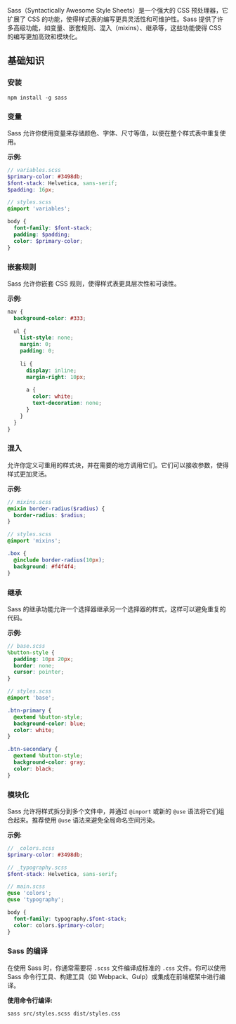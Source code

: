 Sass（Syntactically Awesome Style Sheets）是一个强大的 CSS 预处理器，它扩展了 CSS 的功能，使得样式表的编写更具灵活性和可维护性。Sass 提供了许多高级功能，如变量、嵌套规则、混入（mixins）、继承等，这些功能使得 CSS 的编写更加高效和模块化。

## 基础知识

### 安装

```
npm install -g sass
```

### 变量

Sass 允许你使用变量来存储颜色、字体、尺寸等值，以便在整个样式表中重复使用。

**示例:**

```scss
// variables.scss
$primary-color: #3498db;
$font-stack: Helvetica, sans-serif;
$padding: 16px;

// styles.scss
@import 'variables';

body {
  font-family: $font-stack;
  padding: $padding;
  color: $primary-color;
}
```

### 嵌套规则

Sass 允许你嵌套 CSS 规则，使得样式表更具层次性和可读性。

**示例:**

```scss
nav {
  background-color: #333;
  
  ul {
    list-style: none;
    margin: 0;
    padding: 0;
    
    li {
      display: inline;
      margin-right: 10px;
      
      a {
        color: white;
        text-decoration: none;
      }
    }
  }
}
```

### 混入

允许你定义可重用的样式块，并在需要的地方调用它们。它们可以接收参数，使得样式更加灵活。

**示例:**

```scss
// mixins.scss
@mixin border-radius($radius) {
  border-radius: $radius;
}

// styles.scss
@import 'mixins';

.box {
  @include border-radius(10px);
  background: #f4f4f4;
}
```

### 继承

Sass 的继承功能允许一个选择器继承另一个选择器的样式，这样可以避免重复的代码。

**示例:**

```scss
// base.scss
%button-style {
  padding: 10px 20px;
  border: none;
  cursor: pointer;
}

// styles.scss
@import 'base';

.btn-primary {
  @extend %button-style;
  background-color: blue;
  color: white;
}

.btn-secondary {
  @extend %button-style;
  background-color: gray;
  color: black;
}
```

### 模块化

Sass 允许将样式拆分到多个文件中，并通过 `@import` 或新的 `@use` 语法将它们组合起来。推荐使用 `@use` 语法来避免全局命名空间污染。

**示例:**

```scss
// _colors.scss
$primary-color: #3498db;

// _typography.scss
$font-stack: Helvetica, sans-serif;

// main.scss
@use 'colors';
@use 'typography';

body {
  font-family: typography.$font-stack;
  color: colors.$primary-color;
}
```

### Sass 的编译

在使用 Sass 时，你通常需要将 `.scss` 文件编译成标准的 `.css` 文件。你可以使用 Sass 命令行工具、构建工具（如 Webpack、Gulp）或集成在前端框架中进行编译。

**使用命令行编译:**

```
sass src/styles.scss dist/styles.css
```